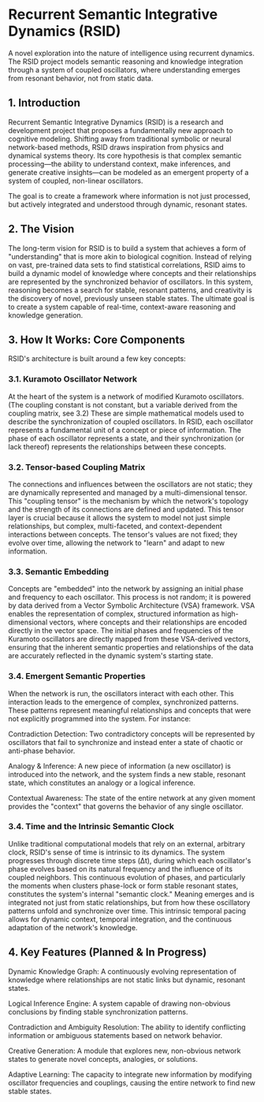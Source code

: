 # Recurrent Semantic Integrative Dynamics (RSID)

A novel exploration into the nature of intelligence using recurrent dynamics. The RSID project models semantic reasoning and knowledge integration through a system of coupled oscillators, where understanding emerges from resonant behavior, not from static data.

## 1. Introduction

Recurrent Semantic Integrative Dynamics (RSID) is a research and development project that proposes a fundamentally new approach to cognitive modeling. Shifting away from traditional symbolic or neural network-based methods, RSID draws inspiration from physics and dynamical systems theory. Its core hypothesis is that complex semantic processing—the ability to understand context, make inferences, and generate creative insights—can be modeled as an emergent property of a system of coupled, non-linear oscillators.

The goal is to create a framework where information is not just processed, but actively integrated and understood through dynamic, resonant states.

## 2. The Vision

The long-term vision for RSID is to build a system that achieves a form of "understanding" that is more akin to biological cognition. Instead of relying on vast, pre-trained data sets to find statistical correlations, RSID aims to build a dynamic model of knowledge where concepts and their relationships are represented by the synchronized behavior of oscillators. In this system, reasoning becomes a search for stable, resonant patterns, and creativity is the discovery of novel, previously unseen stable states. The ultimate goal is to create a system capable of real-time, context-aware reasoning and knowledge generation.

## 3. How It Works: Core Components

RSID's architecture is built around a few key concepts:

### 3.1. Kuramoto Oscillator Network

At the heart of the system is a network of modified Kuramoto oscillators. (The coupling constant is not constant, but a variable derived from the coupling matrix, see 3.2) These are simple mathematical models used to describe the synchronization of coupled oscillators. In RSID, each oscillator represents a fundamental unit of a concept or piece of information. The phase of each oscillator represents a state, and their synchronization (or lack thereof) represents the relationships between these concepts.

### 3.2. Tensor-based Coupling Matrix

The connections and influences between the oscillators are not static; they are dynamically represented and managed by a multi-dimensional tensor. This "coupling tensor" is the mechanism by which the network's topology and the strength of its connections are defined and updated. This tensor layer is crucial because it allows the system to model not just simple relationships, but complex, multi-faceted, and context-dependent interactions between concepts. The tensor's values are not fixed; they evolve over time, allowing the network to "learn" and adapt to new information.

### 3.3. Semantic Embedding

Concepts are "embedded" into the network by assigning an initial phase and frequency to each oscillator. This process is not random; it is powered by data derived from a Vector Symbolic Architecture (VSA) framework. VSA enables the representation of complex, structured information as high-dimensional vectors, where concepts and their relationships are encoded directly in the vector space. The initial phases and frequencies of the Kuramoto oscillators are directly mapped from these VSA-derived vectors, ensuring that the inherent semantic properties and relationships of the data are accurately reflected in the dynamic system's starting state.

### 3.4. Emergent Semantic Properties

When the network is run, the oscillators interact with each other. This interaction leads to the emergence of complex, synchronized patterns. These patterns represent meaningful relationships and concepts that were not explicitly programmed into the system. For instance:

Contradiction Detection: Two contradictory concepts will be represented by oscillators that fail to synchronize and instead enter a state of chaotic or anti-phase behavior.

Analogy & Inference: A new piece of information (a new oscillator) is introduced into the network, and the system finds a new stable, resonant state, which constitutes an analogy or a logical inference.

Contextual Awareness: The state of the entire network at any given moment provides the "context" that governs the behavior of any single oscillator.

### 3.4. Time and the Intrinsic Semantic Clock
Unlike traditional computational models that rely on an external, arbitrary clock, RSID's sense of time is intrinsic to its dynamics. The system progresses through discrete time steps (Δt), during which each oscillator's phase evolves based on its natural frequency and the influence of its coupled neighbors. This continuous evolution of phases, and particularly the moments when clusters phase-lock or form stable resonant states, constitutes the system's internal "semantic clock." Meaning emerges and is integrated not just from static relationships, but from how these oscillatory patterns unfold and synchronize over time. This intrinsic temporal pacing allows for dynamic context, temporal integration, and the continuous adaptation of the network's knowledge.

## 4. Key Features (Planned & In Progress)

Dynamic Knowledge Graph: A continuously evolving representation of knowledge where relationships are not static links but dynamic, resonant states.

Logical Inference Engine: A system capable of drawing non-obvious conclusions by finding stable synchronization patterns.

Contradiction and Ambiguity Resolution: The ability to identify conflicting information or ambiguous statements based on network behavior.

Creative Generation: A module that explores new, non-obvious network states to generate novel concepts, analogies, or solutions.

Adaptive Learning: The capacity to integrate new information by modifying oscillator frequencies and couplings, causing the entire network to find new stable states.
